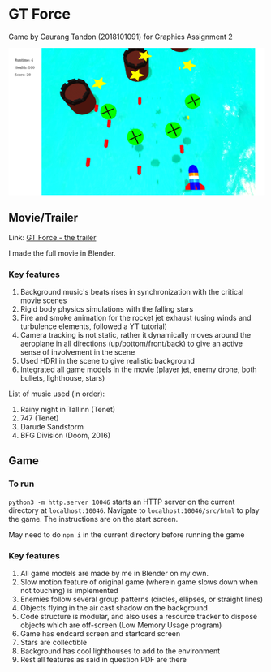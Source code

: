 # GT Force

Game by Gaurang Tandon (2018101091) for Graphics Assignment 2

![In-game image](game_image.png)

## Movie/Trailer

Link: [GT Force - the trailer](https://www.youtube.com/watch?v=g2Ayj9wmTng)

I made the full movie in Blender.

### Key features

1. Background music's beats rises in synchronization with the critical movie scenes
2. Rigid body physics simulations with the falling stars
3. Fire and smoke animation for the rocket jet exhaust (using winds and turbulence elements, followed a YT tutorial)
4. Camera tracking is not static, rather it dynamically moves around the aeroplane in all directions (up/bottom/front/back) to give an active sense of involvement in the scene
5. Used HDRI in the scene to give realistic background
6. Integrated all game models in the movie (player jet, enemy drone, both bullets, lighthouse, stars)

List of music used (in order):

1. Rainy night in Tallinn (Tenet)
2. 747 (Tenet)
3. Darude Sandstorm
4. BFG Division (Doom, 2016)

## Game

### To run

`python3 -m http.server 10046` starts an HTTP server on the current directory at `localhost:10046`. Navigate to `localhost:10046/src/html` to play the game. The instructions are on the start screen.

May need to do `npm i` in the current directory before running the game

### Key features

1. All game models are made by me in Blender on my own.
2. Slow motion feature of original game (wherein game slows down when not touching) is implemented
3. Enemies follow several group patterns (circles, ellipses, or straight lines)
4. Objects flying in the air cast shadow on the background
5. Code structure is modular, and also uses a resource tracker to dispose objects which are off-screen (Low Memory Usage program)
6. Game has endcard screen and startcard screen
7. Stars are collectible
8. Background has cool lighthouses to add to the environment
9. Rest all features as said in question PDF are there

